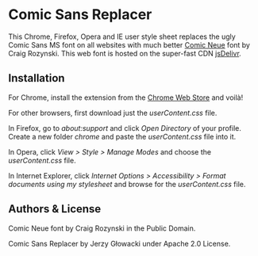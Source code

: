 ﻿Comic Sans Replacer
===================

This Chrome, Firefox, Opera and IE user style sheet replaces the ugly Comic Sans MS font on all websites with much better [Comic Neue](http://comicneue.com) font by Craig Rozynski. This web font is hosted on the super-fast CDN [jsDelivr](http://www.jsdelivr.com).

Installation
------------

For Chrome, install the extension from the [Chrome Web Store](https://chrome.google.com/webstore/detail/hogcjpgnoecbkmbamlakaacafkloopbn) and voilà!

For other browsers, first download just the _userContent.css_ file.

In Firefox, go to _about:support_ and click _Open Directory_ of your profile. Create a new folder _chrome_ and paste the _userContent.css_ file into it.

In Opera, click _View > Style > Manage Modes_ and choose the _userContent.css_ file.

In Internet Explorer, click _Internet Options > Accessibility > Format documents using my stylesheet_ and browse for the _userContent.css_ file.

Authors & License
----------------

Comic Neue font by Craig Rozynski in the Public Domain.

Comic Sans Replacer by Jerzy Głowacki under Apache 2.0 License.